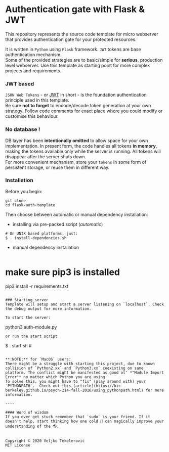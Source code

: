 # Authentication gate with Flask & JWT
This repository represents the source code template for micro webserver that provides authentication gate for your protected resources.

It is written in `Python` using `Flask` framework. `JWT` tokens are base authentication mechanism.  
Some of the provided strategies are to basic/simple for **serious**, production level webserver. Use this template as starting point for more complex projects and requirements.

### JWT based
`JSON Web Tokens` - or [JWT](https://jwt.io/) in short - is the foundation authentication principle used in this template.  
Be sure **not to forget** to encode/decode token generation at your own strategy. Follow code comments for exact place where you could modify or customise this behaviour.

### No database !
DB layer has been **intentionally omitted** to allow space for your own implementation. In present form, the code handles all tokens **in memory**, making the tokens  available only while the server is running. All tokens will disappear after the server shuts down.  
For more convenient mechanism, store your `tokens` in some form of persistent storage, or reuse them in different way.

### Installation
Before you begin:
```
git clone
cd flask-auth-template
```
Then choose between automatic or manual dependency installation:

- installing via pre-packed script (_automatic_)
```
# On UNIX based platforms, just:
$ . install-dependencies.sh
```
- manual dependency installation
  ```
# make sure pip3 is installed
pip3 install -r requirements.txt
```

### Starting server
Template will setup and start a server listening on `localhost`. Check the debug output for more information.  

To start the server:
```
python3 auth-module.py
```
or run the start script
```
$ . start.sh  #
```

**:NOTE:** for `MacOS` users:  
There might be a struggle with starting this project, due to known collision of `Python2.xx` and `Python3.xx` coexisting on same platform. The conflict might be manifested as good ol' *"Module Import Error"* no matter which Python you are using.
To solve this, you might have to "fix" (play around with) your `PYTHONPATH`.  Check out this [article](https://bic-berkeley.github.io/psych-214-fall-2016/using_pythonpath.html) for more information.

----

#### Word of wisdom
If you ever get stuck remember that `sudo` is your friend. If it doesn't help, start thinking how one cold 🍺 can magically improve your understanding of the 🌎.


Copyright © 2020 Veljko Tekelerović  
MIT License
